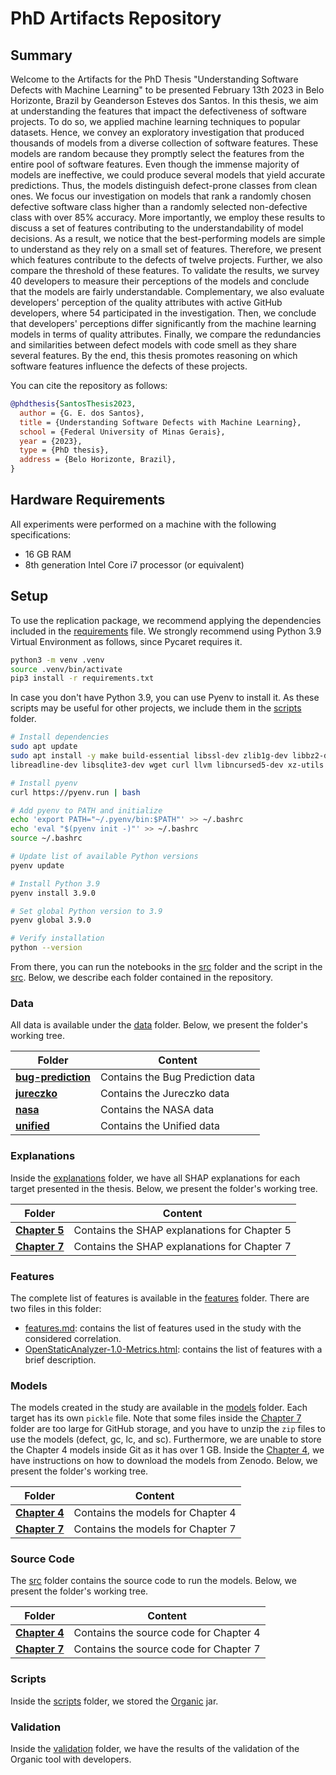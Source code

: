 # PhD Artifacts Repository

## Summary

Welcome to the Artifacts for the PhD Thesis "Understanding Software Defects with Machine Learning" to be presented February 13th 2023 in Belo Horizonte, Brazil by Geanderson Esteves dos Santos. In this thesis, we aim at understanding the features that impact the defectiveness of software projects. To do so, we applied machine learning techniques to popular datasets. Hence, we convey an exploratory investigation that produced thousands of models from a diverse collection of software features. These models are random because they promptly select the features from the entire pool of software features. Even though the immense majority of models are ineffective, we could produce several models that yield accurate predictions. Thus, the models distinguish defect-prone classes from clean ones. We focus our investigation on models that rank a randomly chosen defective software class higher than a randomly selected non-defective class with over 85\% accuracy. More importantly, we employ these results to discuss a set of features contributing to the understandability of model decisions. As a result, we notice that the best-performing models are simple to understand as they rely on a small set of features. Therefore, we present which features contribute to the defects of twelve projects. Further, we also compare the threshold of these features. To validate the results, we survey 40 developers to measure their perceptions of the models and conclude that the models are fairly understandable. Complementary, we also evaluate developers' perception of the quality attributes with active GitHub developers, where 54 participated in the investigation. Then, we conclude that developers' perceptions differ significantly from the machine learning models in terms of quality attributes. Finally, we compare the redundancies and similarities between defect models with code smell as they share several features. By the end, this thesis promotes reasoning on which software features influence the defects of these projects.

You can cite the repository as follows:

```bibtex
@phdthesis{SantosThesis2023,
  author = {G. E. dos Santos},
  title = {Understanding Software Defects with Machine Learning},
  school = {Federal University of Minas Gerais},
  year = {2023},
  type = {PhD thesis},
  address = {Belo Horizonte, Brazil},
}
```

## Hardware Requirements

All experiments were performed on a machine with the following specifications:
- 16 GB RAM
- 8th generation Intel Core i7 processor (or equivalent)

## Setup

To use the replication package, we recommend applying the dependencies included in the [requirements](requirements.txt) file. We strongly recommend using Python 3.9 Virtual Environment as follows, since Pycaret requires it.

```bash
python3 -m venv .venv
source .venv/bin/activate
pip3 install -r requirements.txt
```

In case you don't have Python 3.9, you can use Pyenv to install it. As these scripts may be useful for other projects, we include them in the [scripts](scripts/) folder.


```bash
# Install dependencies
sudo apt update
sudo apt install -y make build-essential libssl-dev zlib1g-dev libbz2-dev \
libreadline-dev libsqlite3-dev wget curl llvm libncursed5-dev xz-utils tk-dev

# Install pyenv
curl https://pyenv.run | bash

# Add pyenv to PATH and initialize
echo 'export PATH="~/.pyenv/bin:$PATH"' >> ~/.bashrc
echo 'eval "$(pyenv init -)"' >> ~/.bashrc
source ~/.bashrc

# Update list of available Python versions
pyenv update

# Install Python 3.9
pyenv install 3.9.0

# Set global Python version to 3.9
pyenv global 3.9.0

# Verify installation
python --version
```

From there, you can run the notebooks in the [src](src/ch7) folder and the script in the [src](src/ch4). Below, we describe each folder contained in the repository.

### Data

All data is available under the [data](data/) folder. Below, we present the folder's working tree.

| Folder                                    | Content                          |
| ----------------------------------------- | -------------------------------- |
| [**bug-prediction**](data/bug-prediction) | Contains the Bug Prediction data |
| [**jureczko**](data/jureczko)             | Contains the Jureczko data       |
| [**nasa**](data/nasa)                     | Contains the NASA data           |
| [**unified**](data/unified)               | Contains the Unified data        |

### Explanations

Inside the [explanations](explanations/) folder, we have all SHAP explanations for each target presented in the thesis. Below, we present the folder's working tree. 

| Folder                            | Content                                      |
| --------------------------------- | -------------------------------------------- |
| [**Chapter 5**](explanations/ch5) | Contains the SHAP explanations for Chapter 5 |
| [**Chapter 7**](explanations/ch7) | Contains the SHAP explanations for Chapter 7 |

### Features

The complete list of features is available in the [features](features/) folder. There are two files in this folder:

- [features.md](features/features.md): contains the list of features used in the study with the considered correlation.
- [OpenStaticAnalyzer-1.0-Metrics.html](features/OpenStaticAnalyzer-1.0-Metrics.html): contains the list of features with a brief description.

### Models

The models created in the study are available in the [models](models/) folder. Each target has its own `pickle` file. Note that some files inside the [Chapter 7](models/ch7) folder are too large for GitHub storage, and you have to unzip the `zip` files to use the models (defect, gc, lc, and sc). Furthermore, we are unable to store the Chapter 4 models inside Git as it has over 1 GB. Inside the [Chapter 4](models/ch4), we have instructions on how to download the models from Zenodo. Below, we present the folder's working tree.

| Folder                      | Content                           |
| --------------------------- | --------------------------------- |
| [**Chapter 4**](models/ch4) | Contains the models for Chapter 4 |
| [**Chapter 7**](models/ch7) | Contains the models for Chapter 7 |

### Source Code

The [src](src/) folder contains the source code to run the models. Below, we present the folder's working tree.

| Folder                   | Content                                |
| ------------------------ | -------------------------------------- |
| [**Chapter 4**](src/ch4) | Contains the source code for Chapter 4 |
| [**Chapter 7**](src/ch7) | Contains the source code for Chapter 7 |

### Scripts

Inside the [scripts](scripts/) folder, we stored the [Organic](https://github.com/opus-research/organic) jar.

### Validation

Inside the [validation](validation/) folder, we have the results of the validation of the Organic tool with developers.
